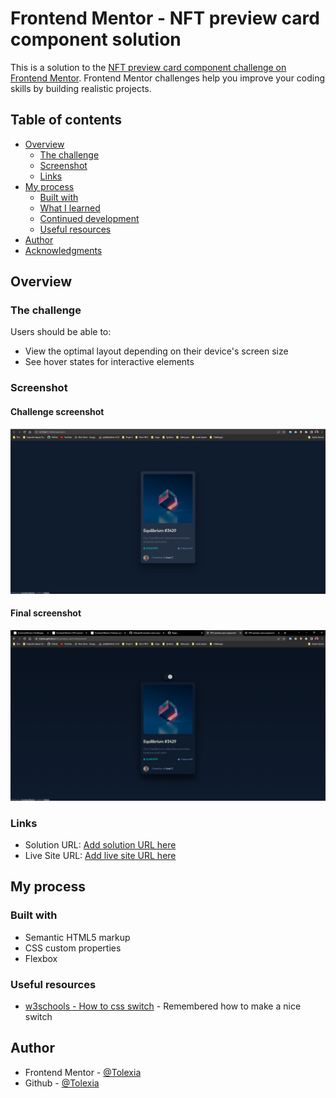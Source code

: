 # Frontend Mentor - NFT preview card component solution

This is a solution to the [NFT preview card component challenge on Frontend Mentor](https://www.frontendmentor.io/challenges/nft-preview-card-component-SbdUL_w0U). Frontend Mentor challenges help you improve your coding skills by building realistic projects. 

## Table of contents

- [Overview](#overview)
  - [The challenge](#the-challenge)
  - [Screenshot](#screenshot)
  - [Links](#links)
- [My process](#my-process)
  - [Built with](#built-with)
  - [What I learned](#what-i-learned)
  - [Continued development](#continued-development)
  - [Useful resources](#useful-resources)
- [Author](#author)
- [Acknowledgments](#acknowledgments)


## Overview

### The challenge

Users should be able to:

- View the optimal layout depending on their device's screen size
- See hover states for interactive elements

### Screenshot

#### Challenge screenshot
![](./screenshot_challenge.png)


#### Final screenshot
![](./screenshot_final.png)



### Links

- Solution URL: [Add solution URL here](https://github.com/Tolexia/nft-preview-card-component)
- Live Site URL: [Add live site URL here](https://tolexia.github.io/nft-preview-card-component/)

## My process

### Built with

- Semantic HTML5 markup
- CSS custom properties
- Flexbox



### Useful resources

- [w3schools - How to css switch](https://www.w3schools.com/howto/howto_css_switch.asp) - Remembered how to make a nice switch


## Author

- Frontend Mentor - [@Tolexia](https://www.frontendmentor.io/profile/Tolexia)
- Github - [@Tolexia](https://github.com/Tolexia)

